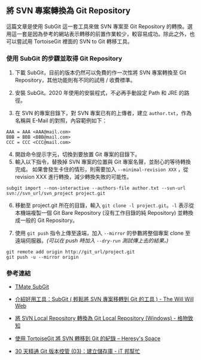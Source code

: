 ## 將 SVN 專案轉換為 Git Repository

這篇文章是使用 SubGit 這一套工具來做 SVN 專案至 Git Repository 的轉換。選用這一套是因為參考的網站表示轉移的前置作業較少，較容易成功。除此之外，也可以嘗試用 TortoiseGit 裡面的 SVN to Git 轉移工具。

### 使用 SubGit 的步驟並取得 Git Repository

1. 下載 SubGit，目前的版本仍然可以免費的作一次性將 SVN 專案轉換至 Git Repository，其他功能則有不同的試用 / 收費標準。

2. 安裝 SubGit。2020 年使用的安裝程式，不必再手動設定 Path 和 JRE 的路徑。

3. 在 SVN 的專案目錄下，對 SVN 專案已有的上傳者，建立 `author.txt`，作為名稱與 E-Mail 的對照，內容範例如下：
```
AAA = AAA <AAA@mail.com>
BBB = BBB <BBB@mail.com>
CCC = CCC <CCC@mail.com>
```
4. 開啟命令提示字元，切換到要放置 Git 專案的目錄下。
5. 輸入以下指令，替換掉 SVN 專案的位置與 Git 專案名聲，並耐心的等待轉換完成。 如果會發生卡住的情形，則需要加入 `--minimal-revision XXX` ，從 revision XXX 進行轉換，減少轉換失敗的可能性。
```
subgit import --non-interactive --authors-file author.txt --svn-url svn://svn_url/svn_project project.git
```
6. 移動至 project.git 所在的目錄，輸入 `git clone -l project.git`。`-l` 表示從本機端複製一個 Git Bare Repository (沒有工作目錄的純 Repository) 並轉換成一般的 Git Repository。

7. 使用 `git push` 指令上傳至遠端，加入 `--mirror` 的參數將整個專案 clone 至遠端伺服器。*(可以在 push 時加入 `--dry-run` 測試傳上去的結果。)*

```
git remote add origin http://git_url/project.git
git push -u --mirror origin
```

### 參考連結

- [TMate SubGit](https://subgit.com/)

- [介紹好用工具：SubGit ( 輕鬆將 SVN 專案移轉到 Git 的工具 ) - The Will Will Web](https://blog.miniasp.com/post/2014/09/06/Useful-tools-SubGit-svn-to-git-migration)

- [將 SVN Local Repository 轉換為 Git Local Repository (Windows) - 格物致知](https://amobiz.github.io/2014/09/07/convert-svn-local-repository-to-git-local-repository-windows/)

- [使用 TortoiseGit 將 SVN 轉移到 Git 的紀錄 – Heresy's Space](https://kheresy.wordpress.com/2013/07/18/convert-svn-to-git-with-tortoisegit/)

- [30 天精通 Git 版本控管 (03)：建立儲存庫 - iT 邦幫忙](https://ithelp.ithome.com.tw/articles/10132804)
